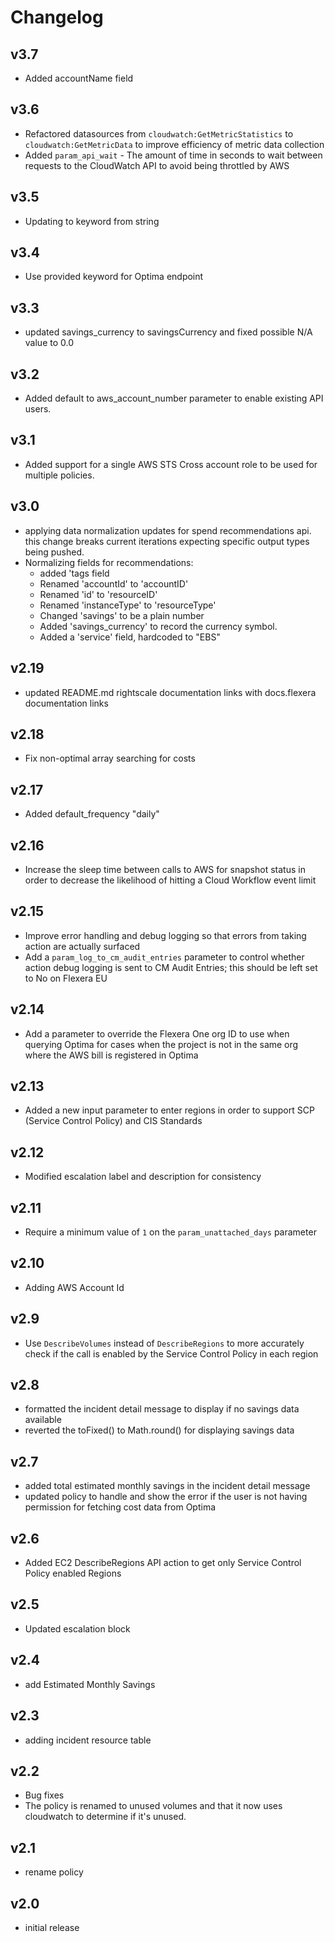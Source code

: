 # Changelog

## v3.7

- Added accountName field

## v3.6

- Refactored datasources from `cloudwatch:GetMetricStatistics` to `cloudwatch:GetMetricData` to improve efficiency of metric data collection
- Added `param_api_wait` - The amount of time in seconds to wait between requests to the CloudWatch API to avoid being throttled by AWS

## v3.5

- Updating to keyword from string

## v3.4

- Use provided keyword for Optima endpoint

## v3.3

- updated savings_currency to savingsCurrency and fixed possible N/A value to 0.0

## v3.2

- Added default to aws_account_number parameter to enable existing API users.

## v3.1

- Added support for a single AWS STS Cross account role to be used for multiple policies.

## v3.0

- applying data normalization updates for spend recommendations api. this change breaks current iterations expecting specific output types being pushed.
- Normalizing fields for recommendations:
  - added 'tags field
  - Renamed 'accountId' to 'accountID'
  - Renamed 'id' to 'resourceID'
  - Renamed 'instanceType' to 'resourceType'
  - Changed 'savings' to be a plain number
  - Added 'savings_currency' to record the currency symbol.
  - Added a 'service' field, hardcoded to "EBS"

## v2.19

- updated README.md rightscale documentation links with docs.flexera documentation links

## v2.18

- Fix non-optimal array searching for costs

## v2.17

- Added default_frequency "daily"

## v2.16

- Increase the sleep time between calls to AWS for snapshot status in order to decrease the likelihood of hitting
  a Cloud Workflow event limit

## v2.15

- Improve error handling and debug logging so that errors from taking action are actually surfaced
- Add a `param_log_to_cm_audit_entries` parameter to control whether action debug logging is sent to CM Audit
  Entries; this should be left set to No on Flexera EU

## v2.14

- Add a parameter to override the Flexera One org ID to use when querying Optima for cases when the project is not
  in the same org where the AWS bill is registered in Optima

## v2.13

- Added a new input parameter to enter regions in order to support SCP (Service Control Policy) and CIS Standards

## v2.12

- Modified escalation label and description for consistency

## v2.11

- Require a minimum value of `1` on the `param_unattached_days` parameter

## v2.10

- Adding AWS Account Id

## v2.9

- Use `DescribeVolumes` instead of `DescribeRegions` to more accurately check if the call is enabled by the
  Service Control Policy in each region

## v2.8

- formatted the incident detail message to display if no savings data available
- reverted the toFixed() to Math.round() for displaying savings data

## v2.7

- added total estimated monthly savings in the incident detail message
- updated policy to handle and show the error if the user is not having permission for fetching cost data from Optima

## v2.6

- Added EC2 DescribeRegions API action to get only Service Control Policy enabled Regions

## v2.5

- Updated escalation block

## v2.4

- add Estimated Monthly Savings

## v2.3

- adding incident resource table

## v2.2

- Bug fixes
- The policy is renamed to unused volumes and that it now uses cloudwatch to determine if it's unused.

## v2.1

- rename policy

## v2.0

- initial release
